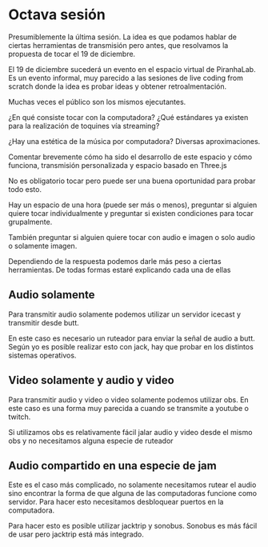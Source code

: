 # Octava sesión

Presumiblemente la última sesión. La idea es que podamos hablar de ciertas herramientas de transmisión pero antes, que resolvamos la propuesta de tocar el 19 de diciembre.

El 19 de diciembre sucederá un evento en el espacio virtual de PiranhaLab. Es un evento informal, muy parecido a las sesiones de live coding from scratch donde la idea es probar ideas y obtener retroalmentación.

Muchas veces el público son los mismos ejecutantes. 

¿En qué consiste tocar con la computadora? ¿Qué estándares ya existen para la realización de toquines vía streaming? 

¿Hay una estética de la música por computadora? Diversas aproximaciones. 

Comentar brevemente cómo ha sido el desarrollo de este espacio y cómo funciona, transmisión personalizada y espacio basado en Three.js

No es obligatorio tocar pero puede ser una buena oportunidad para probar todo esto.

Hay un espacio de una hora (puede ser más o menos), preguntar si alguien quiere tocar individualmente y preguntar si existen condiciones para tocar grupalmente.

También preguntar si alguien quiere tocar con audio e imagen o solo audio o solamente imagen.

Dependiendo de la respuesta podemos darle más peso a ciertas herramientas. De todas formas estaré explicando cada una de ellas 

## Audio solamente

Para transmitir audio solamente podemos utilizar un servidor icecast y transmitir desde butt.

En este caso es necesario un ruteador para enviar la señal de audio a butt. Según yo es posible realizar esto con jack, hay que probar en los distintos sistemas operativos. 

## Video solamente y audio y video

Para transmitir audio y video o video solamente podemos utilizar obs. En este caso es una forma muy parecida a cuando se transmite a youtube o twitch. 

Si utilizamos obs es relativamente fácil jalar audio y video desde el mismo obs y no necesitamos alguna especie de ruteador

## Audio compartido en una especie de jam

Este es el caso más complicado, no solamente necesitamos rutear el audio sino encontrar la forma de que alguna de las computadoras funcione como servidor. Para hacer esto necesitamos desbloquear puertos en la computadora.

Para hacer esto es posible utilizar jacktrip y sonobus. Sonobus es más fácil de usar pero jacktrip está más integrado.

